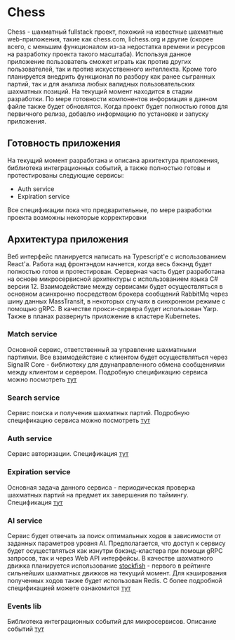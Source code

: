 # Chess
Chess - шахматный fullstack проект, похожий на известные шахматные web-приложения, такие как chess.com, lichess.org и другие (скорее всего, с меньшим функционалом из-за недостатка времени и ресурсов на разработку проекта такого масштаба). Используя данное приложение пользователь сможет играть как против других пользователей, так и против искусственного интеллекта. Кроме того планируется внедрить функционал по разбору как ранее сыгранных партий, так и для анализа любых валидных пользовательских шахматных позиций. На текущий момент находится в стадии разработки. По мере готовности компонентов информация в данном файле также будет обновлятся. Когда проект будет полностью готов для первичного релиза, добавлю информацию по установке и запуску приложения.
## Готовность приложения
На текущий момент разработана и описана архитектура приложения, библиотека интеграционных событий, а также полностью готовы и протестированы следующие сервисы:
- Auth service
- Expiration service
  
Все спецификации пока что предварительные, по мере разработки проекта возможны некоторые корректировки
## Архитектура приложения
Веб интерфейс планируется написать на Typescript'е с использованием React'а. Работа над фронтэндом начнется, когда весь бэкэнд будет полностью готов и протестирован. Серверная часть будет разработана на основе микросервисной архитектуры с использованием языка C# версии 12. Взаимодействие между сервисами будет осуществляться в основном асинхронно посредством брокера сообщений RabbitMq через шину данных MassTransit, в некоторых случаях в синхронном режиме с помощью gRPC. В качестве прокси-сервера будет использован Yarp. Также в планах развернуть приложение в кластере Kubernetes.
### Match service
Основной сервис, ответственный за управление шахматными партиями. Все взаимодействие с клиентом будет осуществляться через SignalR Core - библиотеку для двунаправленного обмена сообщениями между клиентом и сервером. Подробную спецификацию сервиса можно посмотреть [тут](specs/MatchService.pdf)
### Search service
Сервис поиска и получения шахматных партий. Подробную спецификацию сервиса можно посмотреть [тут](specs/SearchService.pdf)
### Auth service
Сервис авторизации. Спецификация [тут](specs/AuthService.pdf)
### Expiration service
Основная задача данного сервиса - периодическая проверка шахматных партий на предмет их завершения по таймингу. Спецификация [тут](specs/ExpirationService.pdf)
### AI service
Сервис будет отвечать за поиск оптимальных ходов в зависимости от заданных параметров уровня AI. Предполагается, что доступ к сервису будет осуществляться как изнутри бэкэнд-кластера при помощи gRPC запросов, так и через Web API интерфейсы. В качестве шахматного движка планируется использование [stockfish](https://github.com/official-stockfish/Stockfish) - первого в рейтинге сильнейших шахматных движков на текущий момент. Для кэширования полученных ходов также будет использован Redis. С более подробной спецификацией можете ознакомится [тут](specs/AIService.pdf)
### Events lib
Библиотека интеграционных событий для микросервисов. Описание событий [тут](specs/EventsLib.pdf)
